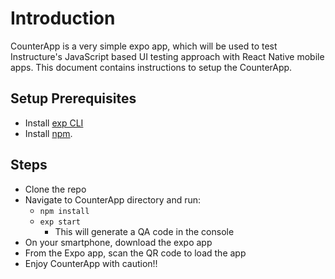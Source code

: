 # Introduction

CounterApp is a very simple expo app, which will be used to test Instructure's JavaScript based UI testing approach with React Native mobile apps. This document contains instructions to setup the CounterApp.

## Setup Prerequisites
* Install [exp CLI](https://docs.expo.io/versions/latest/workflow/exp-cli/)
* Install [npm](https://www.npmjs.com/get-npm/). 

## Steps
* Clone the repo
* Navigate to CounterApp directory and run:
    -   `npm install`
    -   `exp start`
        *   This will generate a QA code in the console
* On your smartphone, download the expo app
* From the Expo app, scan the QR code to load the app
* Enjoy CounterApp with caution!!
